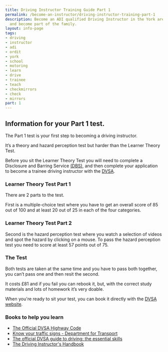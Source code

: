 ```yaml
---
title: Driving Instructor Training Guide Part 1
permalink: /become-an-instructor/driving-instructor-training-part-1
description: Become an ADI qualified Driving Instructor in the York area with checkmirrors
  and become part of the family.
layout: info-page
tags:
- driving
- instructor
- adi
- ordit
- york
- school
- motoring
- learn
- drive
- trainee
- teach
- checkmirrors
- check
- mirrors
part: 1
---
```


## Information for your Part 1 test.

The Part 1 test is your first step to becoming a driving instructor.

It’s a theory and hazard perception test but harder than the Learner Theory Test.

Before you sit the Learner Theory Test you will need to complete a Disclosure and Barring Service [(DBS)](https://www.gov.uk/criminal-record-check-become-driving-instructor?step-by-step-nav=80bd32e4-9708-4214-bc0f-50358223bb09), and then complete your application to become a trainee driving instructor with the [DVSA](https://www.gov.uk/apply-to-become-a-driving-instructor).

### Learner Theory Test Part 1

There are 2 parts to the test.

First is a multiple-choice test where you have to get an overall score of 85 out of 100 and at least 20 out of 25 in each of the four categories.

### Learner Theory Test Part 2

Second is the hazard perception test where you watch a selection of videos and spot the hazard by clicking on a mouse. To pass the hazard perception test you need to score at least 57 points out of 75.

### The Test

Both tests are taken at the same time and you have to pass both together, you can’t pass one and then resit the second.

It costs £81 and if you fail you can rebook it, but, with the correct study materials and lots of homework it’s very doable.

When you're ready to sit your test, you can book it directly with the [DVSA website](https://www.gov.uk/book-your-instructor-theory-test).

### Books to help you learn

* <a href="https://www.amazon.co.uk/DVSA-Official-2015-Highway-Code/dp/0115533427/ref=sr_1_1" target="_blank">The Official DVSA Highway Code</a>
* <a href="https://www.amazon.co.uk/traffic-signs-Driving-Skills-Britain/dp/B015HVK70O/ref=sr_1_1" target="_blank">Know your traffic signs - Department for Transport</a>
* <a href="https://www.amazon.co.uk/official-DVSA-guide-driving-essential/dp/0115537015/ref=sr_1_1" target="_blank">The official DVSA guide to driving: the essential skills</a>
* <a href="https://www.amazon.co.uk/Driving-Instructors-Handbook-John-Miller/dp/1398602787/ref=sr_1_1" target="_blank">The Driving Instructor's Handbook</a>
